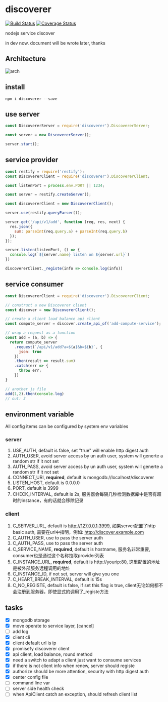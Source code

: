 # discoverer

[![Build Status](https://travis-ci.org/Soontao/discoverer.svg?branch=master)](https://travis-ci.org/Soontao/discoverer) [![Coverage Status](https://coveralls.io/repos/github/Soontao/discoverer/badge.svg?branch=master)](https://coveralls.io/github/Soontao/discoverer?branch=master)

nodejs service discover

in dev now. document will be wrote later, thanks

## Architecture

![arch](https://res.cloudinary.com/digf90pwi/image/upload/v1489805512/discoverer_1_qzlptg.png)

## install

```
npm i discoverer --save
```

## use server

```javascript
const DiscovererServer = require('discoverer').DiscovererServer;

const server = new DiscovererServer();

server.start();
```

## service provider

```javascript
const restify = require('restify');
const DiscovererClient = require('discoverer').DiscovererClient;

const listenPort = process.env.PORT || 1234;

const server = restify.createServer();

const discovererClient = new DiscovererClient();

server.use(restify.queryParser());

server.get('/api/v1/add', function (req, res, next) {
  res.json({
    sum: parseInt(req.query.a) + parseInt(req.query.b)
  });
});

server.listen(listenPort, () => {
  console.log(`${server.name} listen on ${server.url}`)
})

discovererClient._registe(info => console.log(info))
```

## service consumer

```javascript
const DiscovererClient = require('discoverer').DiscovererClient;

// construct a new Discoverer client
const discover = new DiscovererClient();

// create a client load balance api client
const compute_server = discover.create_api_of('add-compute-service');

// wrap a request as a function
const add = (a, b) => {
  return compute_server
    .request(`/api/v1/add?a=${a}&b=${b}`, {
      json: true
    })
    .then(result => result.sum)
    .catch(err => {
      throw err;
    })
}

// another js file
add(1,2).then(console.log)
// out: 3

```


## environment variable

All config items can be configured by system env variables

### server

1. USE_AUTH, default is false, set "true" will enable http digest auth
1. AUTH_USER, avoid server access by un auth user, system will generte a random str if it not set
1. AUTH_PASS, avoid server access by un auth user, system will generte a random str if it not set
1. CONNECT_URI, **required**, default is mongodb://localhost/discoverer
1. LISTEN_HOST, default is 0.0.0.0
1. PORT, default is 3999
1. CHECK_INTERVAL, default is 2s, 服务器会每隔几秒检测数据库中是否有超时的instance，有的话就会移除记录

### client

1. C_SERVER_URL, default is http://127.0.0.1:3999, 如果server配置了http basic auth, 需要在url中指明，例如: http://discover.example.com
1. C_AUTH_USER, use to pass the server auth
1. C_AUTH_PASS, use to pass the server auth
1. C_SERVICE_NAME, **required**, default is hostname, 服务名非常重要, consumer也是通过这个名称拉取provider列表
1. C_INSTANCE_URL, **required**, default is http://yourip:80, 这里配置的地址是被外部服务远程调用的地址
1. C_INSTANCE_ID, if not set, server will give you one
1. C_HEART_BREAK_INTERVAL, default is 15s
1. C_NO_REGISTE, default is false, if set this flag is true, client无论如何都不会注册到服务器，即使显式的调用了_registe方法

## tasks

- [x] mongodb storage
- [x] move operate to service layer, [cancel]
- [ ] add log
- [x] client cli
- [x] client default url is ip
- [x] promisefy discoverer client
- [x] api client, load balance, round method
- [x] need a switch to adapt a client just want to consume services
- [x] if there is not client info when renew, server should registe
- [x] authorize should be more attention, security with http digest auth
- [x] center config file
- [ ] command line var
- [ ] server side health check
- [ ] when ApiClient catch an exception, should refresh client list
